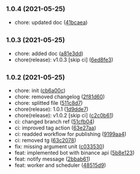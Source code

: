 ## <small>1.0.4 (2021-05-25)</small>

* chore: updated doc ([41bcaea](https://github.com/simonecorsi/crypto-alert/commit/41bcaea))



## <small>1.0.3 (2021-05-25)</small>

* chore: added doc ([a81e3dd](https://github.com/simonecorsi/crypto-alert/commit/a81e3dd))
* chore(release): v1.0.3 [skip ci] ([6ed8fe3](https://github.com/simonecorsi/crypto-alert/commit/6ed8fe3))



## <small>1.0.2 (2021-05-25)</small>

* chore: init ([cb6a00c](https://github.com/simonecorsi/crypto-alert/commit/cb6a00c))
* chore: removed changelog ([2f81d60](https://github.com/simonecorsi/crypto-alert/commit/2f81d60))
* chore: splitted file ([511c8d7](https://github.com/simonecorsi/crypto-alert/commit/511c8d7))
* chore(release): 1.0.1 ([1d9dde7](https://github.com/simonecorsi/crypto-alert/commit/1d9dde7))
* chore(release): v1.0.2 [skip ci] ([c2c0b61](https://github.com/simonecorsi/crypto-alert/commit/c2c0b61))
* ci: changed branch ref ([51cfb04](https://github.com/simonecorsi/crypto-alert/commit/51cfb04))
* ci: improved tag action ([63e27aa](https://github.com/simonecorsi/crypto-alert/commit/63e27aa))
* ci: readded workflow for publishing ([9199aa4](https://github.com/simonecorsi/crypto-alert/commit/9199aa4))
* ci: removed  tg ([63c2078](https://github.com/simonecorsi/crypto-alert/commit/63c2078))
* fix: missing argument unit ([c033530](https://github.com/simonecorsi/crypto-alert/commit/c033530))
* feat: implemented bot with binance api ([5b8e123](https://github.com/simonecorsi/crypto-alert/commit/5b8e123))
* feat: notify message ([2bbab61](https://github.com/simonecorsi/crypto-alert/commit/2bbab61))
* feat: worker and scheduler ([48515d9](https://github.com/simonecorsi/crypto-alert/commit/48515d9))



